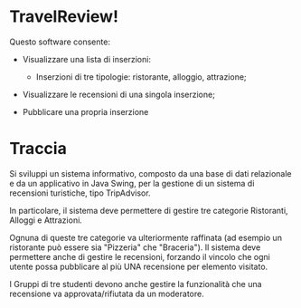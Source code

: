# TravelReview!
Questo software consente:
* Visualizzare una lista di inserzioni:
  * Inserzioni di tre tipologie: ristorante, alloggio, attrazione;
  
* Visualizzare le recensioni di una singola inserzione;
* Pubblicare una propria inserzione


# Traccia
Si sviluppi un sistema informativo, composto da una base di dati relazionale e da un applicativo in Java Swing, per la gestione di un sistema di recensioni turistiche, tipo TripAdvisor. 

In particolare, il sistema deve permettere di gestire tre categorie Ristoranti, Alloggi e Attrazioni. 

Ognuna di queste tre categorie va ulteriormente raffinata (ad esempio un ristorante può essere sia "Pizzeria" che "Braceria"). Il sistema deve permettere anche di gestire le recensioni, forzando il vincolo che ogni utente possa pubblicare al più UNA recensione per elemento visitato. 

I Gruppi di tre studenti devono anche gestire la funzionalità che una recensione va approvata/rifiutata da un moderatore.

